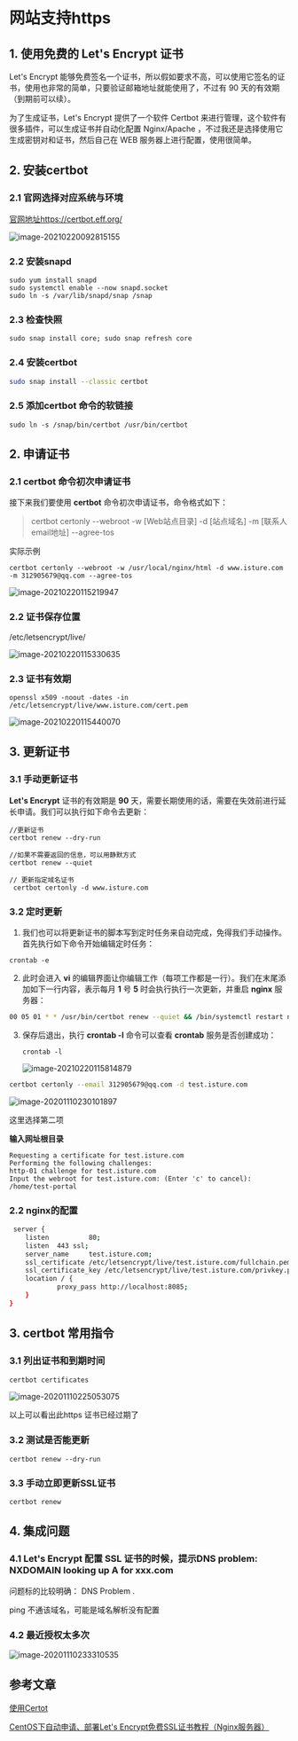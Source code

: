 # 网站支持https

## 1. 使用免费的 Let's Encrypt 证书

Let's Encrypt 能够免费签名一个证书，所以假如要求不高，可以使用它签名的证书，使用也非常的简单，只要验证邮箱地址就能使用了，不过有 90 天的有效期（到期前可以续）。

为了生成证书，Let's Encrypt 提供了一个软件 Certbot 来进行管理，这个软件有很多插件，可以生成证书并自动化配置 Nginx/Apache ，不过我还是选择使用它生成密钥对和证书，然后自己在 WEB 服务器上进行配置，使用很简单。

## 2. 安装certbot

### 2.1 官网选择对应系统与环境

[官网地址https://certbot.eff.org/](https://certbot.eff.org/)

![image-20210220092815155](https://zszblog.oss-cn-beijing.aliyuncs.com/zszblog/blogimage-master/img/image-20210220092815155.png)

### 2.2 安装snapd

```
sudo yum install snapd
sudo systemctl enable --now snapd.socket
sudo ln -s /var/lib/snapd/snap /snap
```

### 2.3 检查快照

```
sudo snap install core; sudo snap refresh core
```

### 2.4 安装certbot

```sh
sudo snap install --classic certbot
```

### 2.5 添加certbot 命令的软链接

```
sudo ln -s /snap/bin/certbot /usr/bin/certbot
```

## 2. 申请证书

### 2.1 **certbot** 命令初次申请证书

接下来我们要使用 **certbot** 命令初次申请证书，命令格式如下：

>certbot certonly --webroot -w [Web站点目录] -d [站点域名] -m [联系人email地址] --agree-tos

实际示例

```
certbot certonly --webroot -w /usr/local/nginx/html -d www.isture.com -m 312905679@qq.com --agree-tos
```

![image-20210220115219947](https://zszblog.oss-cn-beijing.aliyuncs.com/zszblog/blogimage-master/img/image-20210220115219947.png)

### 2.2 证书保存位置

/etc/letsencrypt/live/

![image-20210220115330635](https://zszblog.oss-cn-beijing.aliyuncs.com/zszblog/blogimage-master/img/image-20210220115330635.png)

### 2.3 证书有效期

```
openssl x509 -noout -dates -in /etc/letsencrypt/live/www.isture.com/cert.pem
```

![image-20210220115440070](https://zszblog.oss-cn-beijing.aliyuncs.com/zszblog/blogimage-master/img/image-20210220115440070.png)

## 3. 更新证书

### 3.1 手动更新证书

**Let's Encrypt** 证书的有效期是 **90** 天，需要长期使用的话，需要在失效前进行延长申请。我们可以执行如下命令去更新：

```
//更新证书
certbot renew --dry-run
 
//如果不需要返回的信息，可以用静默方式
certbot renew --quiet

// 更新指定域名证书
 certbot certonly -d www.isture.com
```

### 3.2 定时更新

1. 我们也可以将更新证书的脚本写到定时任务来自动完成，免得我们手动操作。首先执行如下命令开始编辑定时任务：

```
crontab -e
```

2. 此时会进入 **vi** 的编辑界面让你编辑工作（每项工作都是一行）。我们在末尾添加如下一行内容，表示每月 **1** 号 **5** 时会执行执行一次更新，并重启 **nginx** 服务器：

```sh
00 05 01 * * /usr/bin/certbot renew --quiet && /bin/systemctl restart nginx
```

3. 保存后退出，执行 **crontab -l** 命令可以查看 **crontab** 服务是否创建成功：

   ```
   crontab -l
   ```

   ![image-20210220115814879](https://zszblog.oss-cn-beijing.aliyuncs.com/zszblog/blogimage-master/img/image-20210220115814879.png)



```bash
certbot certonly --email 312905679@qq.com -d test.isture.com 
```

![image-20201110230101897](https://zszblog.oss-cn-beijing.aliyuncs.com/zszblog/blogimage-master/img/image-20201110230101897.png)



这里选择第二项

**输入网址根目录**

```
Requesting a certificate for test.isture.com
Performing the following challenges:
http-01 challenge for test.isture.com
Input the webroot for test.isture.com: (Enter 'c' to cancel): /home/test-portal

```



### 2.2 nginx的配置

```sh
 server {
    listen          80;
    listen  443 ssl;
    server_name     test.isture.com;
    ssl_certificate /etc/letsencrypt/live/test.isture.com/fullchain.pem;
    ssl_certificate_key /etc/letsencrypt/live/test.isture.com/privkey.pem;
    location / {
            proxy_pass http://localhost:8085;
    }
}
```
## 3. certbot 常用指令

### 3.1 列出证书和到期时间

```sh
certbot certificates
```

![image-20201110225053075](https://zszblog.oss-cn-beijing.aliyuncs.com/zszblog/blogimage-master/img/image-20201110225053075.png)

以上可以看出此https 证书已经过期了

### 3.2 测试是否能更新

```
certbot renew --dry-run
```

### 3.3 手动立即更新SSL证书

```
certbot renew 
```

## 4. 集成问题

### 4.1 Let's Encrypt 配置 SSL 证书的时候，提示DNS problem: NXDOMAIN looking up A for xxx.com

问题标的比较明确： DNS Problem .

ping 不通该域名，可能是域名解析没有配置

### 4.2 最近授权太多次

![image-20201110233310535](https://zszblog.oss-cn-beijing.aliyuncs.com/zszblog/blogimage-master/img/image-20201110233310535.png)

## 参考文章

[使用Certot](https://learnku.com/laravel/t/2525/using-certbot-lets-encrypt-small-step-run-towards-https)

[CentOS下自动申请、部署Let's Encrypt免费SSL证书教程（Nginx服务器）](https://www.hangge.com/blog/cache/detail_3054.html)
